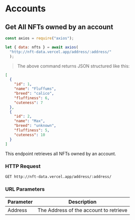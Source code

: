 # Accounts

## Get All NFTs owned by an account

```javascript
const axios = require("axios");

let { data: nfts } = await axios(
  "http://nft-data.vercel.app/address/:address/"
  );
```

> The above command returns JSON structured like this:

```json
[
  {
    "id": 1,
    "name": "Fluffums",
    "breed": "calico",
    "fluffiness": 6,
    "cuteness": 7
  },
  {
    "id": 2,
    "name": "Max",
    "breed": "unknown",
    "fluffiness": 5,
    "cuteness": 10
  }
]
```

This endpoint retrieves all NFTs owned by an account.

### HTTP Request

`GET http://nft-data.vercel.app/address/:address/`

### URL Parameters

| Parameter | Description                            |
| --------- | -------------------------------------- |
| Address   | The Address of the account to retrieve |

